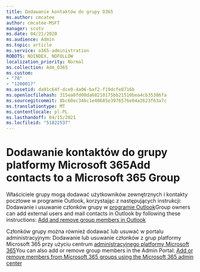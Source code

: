 ```yaml
---
title: Dodawanie kontaktów do grupy O365
ms.author: cmcatee
author: cmcatee-MSFT
manager: scotv
ms.date: 04/21/2020
ms.audience: Admin
ms.topic: article
ms.service: o365-administration
ROBOTS: NOINDEX, NOFOLLOW
localization_priority: Normal
ms.collection: Adm_O365
ms.custom:
- "78"
- "1200017"
ms.assetid: da91c64f-dce0-4a06-baf2-f19dcfe8716b
ms.openlocfilehash: 315ea0fd00da68210175bb21510bea4cb35386fa
ms.sourcegitcommit: 8bc60ec34bc1e40685e3976576e04a2623f63a7c
ms.translationtype: MT
ms.contentlocale: pl-PL
ms.lasthandoff: 04/15/2021
ms.locfileid: "51822537"
---
```

# <a name="add-contacts-to-a-microsoft-365-group"></a><span data-ttu-id="86bd7-102">Dodawanie kontaktów do grupy platformy Microsoft 365</span><span class="sxs-lookup"><span data-stu-id="86bd7-102">Add contacts to a Microsoft 365 Group</span></span>

<span data-ttu-id="86bd7-103">Właściciele grupy mogą dodawać użytkowników zewnętrznych i kontakty pocztowe w programie Outlook, korzystając z następujących instrukcji: Dodawanie i usuwanie członków grupy w [programie Outlook](https://support.office.com/article/3b650f4a-5c9b-4f94-a1bb-0cca4b1091de?wt.mc_id=add_contacts_group.aspx)</span><span class="sxs-lookup"><span data-stu-id="86bd7-103">Group owners can add external users and mail contacts in Outlook by following these instructions: [Add and remove group members in Outlook](https://support.office.com/article/3b650f4a-5c9b-4f94-a1bb-0cca4b1091de?wt.mc_id=add_contacts_group.aspx)</span></span>
  
<span data-ttu-id="86bd7-104">Członków grupy można również dodawać lub usuwać w portalu administracyjnym: Dodawanie lub usuwanie członków z grup platformy Microsoft 365 przy użyciu centrum [administracyjnego platformy Microsoft 365](https://docs.microsoft.com/microsoft-365/admin/create-groups/add-or-remove-members-from-groups)</span><span class="sxs-lookup"><span data-stu-id="86bd7-104">You can also add or remove group members in the Admin Portal: [Add or remove members from Microsoft 365 groups using the Microsoft 365 admin center](https://docs.microsoft.com/microsoft-365/admin/create-groups/add-or-remove-members-from-groups)</span></span>